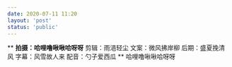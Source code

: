 ```yaml
---
date: 2020-07-11 11:20
layout: 'post'
status: 'public'
---
```


**
**拍摄：哈哩噜啾啾哈呀呀**
剪辑：雨浥轻尘
文案：微风拂岸柳
后期：盛夏挽清风
字幕：风雪故人来
配音：勺子爱西瓜 
**
哈哩噜啾啾哈呀呀